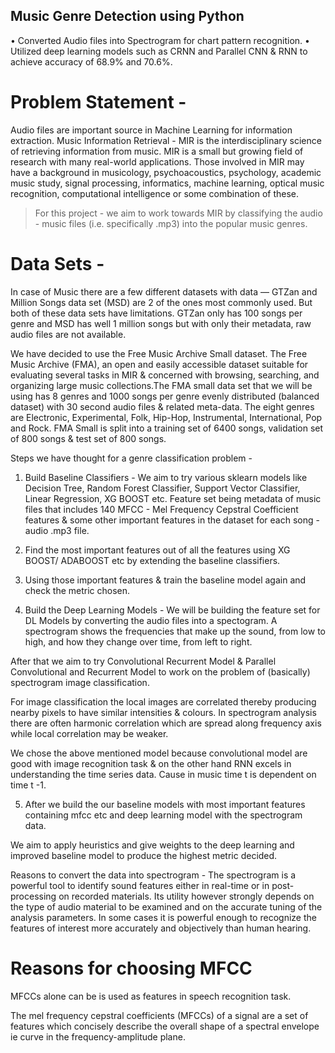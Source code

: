 ## Music Genre Detection using Python
•	Converted Audio files into Spectrogram for chart pattern recognition. 
•	Utilized deep learning models such as CRNN and Parallel CNN & RNN to achieve accuracy of 68.9% and 70.6%.



# Problem Statement -

Audio files are important source in Machine Learning for information extraction. Music Information Retrieval - MIR is the interdisciplinary science of retrieving information from music. MIR is a small but growing field of research with many real-world applications. Those involved in MIR may have a background in musicology, psychoacoustics, psychology, academic music study, signal processing, informatics, machine learning, optical music recognition, computational intelligence or some combination of these.

 

>For this project - we aim to work towards MIR by classifying the audio - music files (i.e. specifically .mp3) into the popular music genres.

 

# Data Sets -

In case of Music there are a few different datasets with data — GTZan and Million Songs data set (MSD) are 2 of the ones most commonly used. But both of these data sets have limitations. GTZan only has 100 songs per genre and MSD has well 1 million songs but with only their metadata, raw audio files are not available.

 

We have decided to use the Free Music Archive Small dataset. The Free Music Archive (FMA), an open and easily accessible dataset suitable for evaluating several tasks in MIR & concerned with browsing, searching, and organizing large music collections.The FMA small data set that we will be using has 8 genres and 1000 songs per genre evenly distributed (balanced dataset) with 30 second audio files & related meta-data. The eight genres are Electronic, Experimental, Folk, Hip-Hop, Instrumental, International, Pop and Rock. FMA Small is split into a training set of 6400 songs, validation set of 800 songs & test set of 800 songs.


Steps we have thought for a genre classification problem -

 

1. Build Baseline Classifiers -  We aim to try various sklearn models like Decision Tree, Random Forest Classifier, Support Vector Classifier, Linear Regression, XG BOOST  etc. Feature set being metadata of music files that includes 140 MFCC - Mel Frequency Cepstral Coefficient features & some other important features in the dataset  for each song - audio .mp3 file.

    

2. Find the most important features out of all the features using XG BOOST/ ADABOOST etc by extending the baseline classifiers.

 

3. Using those important features &  train the baseline model again and check the metric chosen. 

4. Build the Deep Learning Models -  We will be building the feature set for DL Models by converting the audio files into a spectogram. A spectrogram shows the frequencies that make up the sound, from low to high, and how they change over time, from left to right.

After that we aim to try Convolutional Recurrent Model & Parallel Convolutional and Recurrent Model to work on the problem of (basically) spectrogram image classification.

For image classification the local images are correlated thereby producing nearby pixels to have similar intensities & colours. In spectrogram analysis  there are often harmonic correlation which are spread along frequency axis while local correlation may be weaker.

We chose the above mentioned model because convolutional model are good with image recognition task & on the other hand RNN excels in understanding the time series data. Cause in music time t is dependent on time t -1.    

5. After we build the our baseline models with most important features containing mfcc etc and deep learning model with the spectrogram data.

We aim to apply heuristics and give weights to the deep learning and improved baseline model to produce the highest metric decided.

 


Reasons to convert the data into spectrogram - The spectrogram is a powerful tool to identify sound features either in real-time or in post-processing on recorded materials. Its utility however strongly depends on the type of audio material to be examined and on the accurate tuning of the analysis parameters. In some cases it is powerful enough to recognize the features of interest more accurately and objectively than human hearing.

 

# Reasons for choosing MFCC 
MFCCs alone can be is used as features in speech recognition task.

The mel frequency cepstral coefficients (MFCCs) of a signal are a set of features which concisely describe the overall shape of a spectral envelope ie curve in the frequency-amplitude plane.




